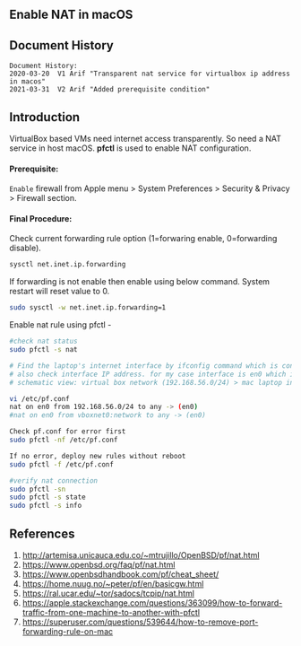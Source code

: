 ## Enable NAT in macOS



## Document History

```
Document History:
2020-03-20	V1 Arif "Transparent nat service for virtualbox ip address in macos"
2021-03-31  V2 Arif "Added prerequisite condition"
```



## Introduction

VirtualBox based VMs need internet access transparently. So need a NAT service in host macOS. **pfctl** is used to enable NAT configuration. 

#### Prerequisite:

`Enable` firewall from Apple menu > System Preferences > Security & Privacy > Firewall section.

 

#### Final Procedure:

Check current forwarding rule option (1=forwaring enable, 0=forwarding disable). 

```bash
sysctl net.inet.ip.forwarding 
```



If forwarding is not enable then enable using below command. System restart will reset value to 0.

```bash
sudo sysctl -w net.inet.ip.forwarding=1
```



Enable nat rule using pfctl -

```bash
#check nat status
sudo pfctl -s nat

# Find the laptop's internet interface by ifconfig command which is connected to internet and \
# also check interface IP address. for my case interface is en0 which is connected to internet
# schematic view: virtual box network (192.168.56.0/24) > mac laptop internet interface (en0) > internet router 

vi /etc/pf.conf
nat on en0 from 192.168.56.0/24 to any -> (en0)
#nat on en0 from vboxnet0:network to any -> (en0)

Check pf.conf for error first
sudo pfctl -nf /etc/pf.conf

If no error, deploy new rules without reboot
sudo pfctl -f /etc/pf.conf

#verify nat connection
sudo pfctl -sn
sudo pfctl -s state
sudo pfctl -s info
```



## References

1. http://artemisa.unicauca.edu.co/~mtrujillo/OpenBSD/pf/nat.html
2. https://www.openbsd.org/faq/pf/nat.html
3. https://www.openbsdhandbook.com/pf/cheat_sheet/
4. https://home.nuug.no/~peter/pf/en/basicgw.html
5. https://ral.ucar.edu/~tor/sadocs/tcpip/nat.html
6. https://apple.stackexchange.com/questions/363099/how-to-forward-traffic-from-one-machine-to-another-with-pfctl
7. https://superuser.com/questions/539644/how-to-remove-port-forwarding-rule-on-mac

